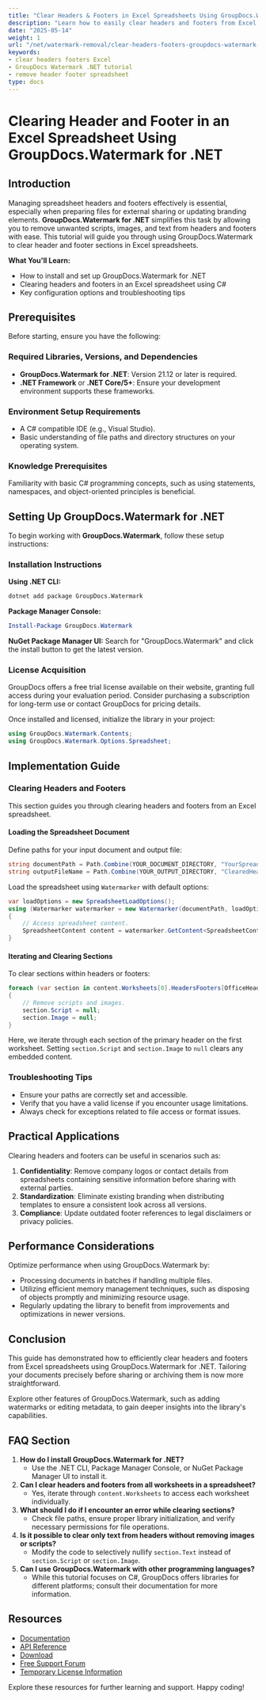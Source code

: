 ```yaml
---
title: "Clear Headers & Footers in Excel Spreadsheets Using GroupDocs.Watermark for .NET"
description: "Learn how to easily clear headers and footers from Excel spreadsheets using the powerful GroupDocs.Watermark library with this detailed C# tutorial."
date: "2025-05-14"
weight: 1
url: "/net/watermark-removal/clear-headers-footers-groupdocs-watermark-spreadsheets/"
keywords:
- clear headers footers Excel
- GroupDocs Watermark .NET tutorial
- remove header footer spreadsheet
type: docs
---
```

# Clearing Header and Footer in an Excel Spreadsheet Using GroupDocs.Watermark for .NET

## Introduction
Managing spreadsheet headers and footers effectively is essential, especially when preparing files for external sharing or updating branding elements. **GroupDocs.Watermark for .NET** simplifies this task by allowing you to remove unwanted scripts, images, and text from headers and footers with ease. This tutorial will guide you through using GroupDocs.Watermark to clear header and footer sections in Excel spreadsheets.

**What You'll Learn:**
- How to install and set up GroupDocs.Watermark for .NET
- Clearing headers and footers in an Excel spreadsheet using C#
- Key configuration options and troubleshooting tips

## Prerequisites
Before starting, ensure you have the following:

### Required Libraries, Versions, and Dependencies
- **GroupDocs.Watermark for .NET**: Version 21.12 or later is required.
- **.NET Framework** or **.NET Core/5+**: Ensure your development environment supports these frameworks.

### Environment Setup Requirements
- A C# compatible IDE (e.g., Visual Studio).
- Basic understanding of file paths and directory structures on your operating system.

### Knowledge Prerequisites
Familiarity with basic C# programming concepts, such as using statements, namespaces, and object-oriented principles is beneficial.

## Setting Up GroupDocs.Watermark for .NET
To begin working with **GroupDocs.Watermark**, follow these setup instructions:

### Installation Instructions
**Using .NET CLI:**
```bash
dotnet add package GroupDocs.Watermark
```

**Package Manager Console:**
```powershell
Install-Package GroupDocs.Watermark
```

**NuGet Package Manager UI:**
Search for "GroupDocs.Watermark" and click the install button to get the latest version.

### License Acquisition
GroupDocs offers a free trial license available on their website, granting full access during your evaluation period. Consider purchasing a subscription for long-term use or contact GroupDocs for pricing details.

Once installed and licensed, initialize the library in your project:
```csharp
using GroupDocs.Watermark.Contents;
using GroupDocs.Watermark.Options.Spreadsheet;
```

## Implementation Guide
### Clearing Headers and Footers
This section guides you through clearing headers and footers from an Excel spreadsheet.

#### Loading the Spreadsheet Document
Define paths for your input document and output file:
```csharp
string documentPath = Path.Combine(YOUR_DOCUMENT_DIRECTORY, "YourSpreadsheet.xlsx");
string outputFileName = Path.Combine(YOUR_OUTPUT_DIRECTORY, "ClearedHeaderFooterOutput.xlsx");
```
Load the spreadsheet using `Watermarker` with default options:
```csharp
var loadOptions = new SpreadsheetLoadOptions();
using (Watermarker watermarker = new Watermarker(documentPath, loadOptions))
{
    // Access spreadsheet content.
    SpreadsheetContent content = watermarker.GetContent<SpreadsheetContent>();
}
```

#### Iterating and Clearing Sections
To clear sections within headers or footers:
```csharp
foreach (var section in content.Worksheets[0].HeadersFooters[OfficeHeaderFooterType.HeaderPrimary].Sections)
{
    // Remove scripts and images.
    section.Script = null;
    section.Image = null;
}
```
Here, we iterate through each section of the primary header on the first worksheet. Setting `section.Script` and `section.Image` to `null` clears any embedded content.

### Troubleshooting Tips
- Ensure your paths are correctly set and accessible.
- Verify that you have a valid license if you encounter usage limitations.
- Always check for exceptions related to file access or format issues.

## Practical Applications
Clearing headers and footers can be useful in scenarios such as:
1. **Confidentiality**: Remove company logos or contact details from spreadsheets containing sensitive information before sharing with external parties.
2. **Standardization**: Eliminate existing branding when distributing templates to ensure a consistent look across all versions.
3. **Compliance**: Update outdated footer references to legal disclaimers or privacy policies.

## Performance Considerations
Optimize performance when using GroupDocs.Watermark by:
- Processing documents in batches if handling multiple files.
- Utilizing efficient memory management techniques, such as disposing of objects promptly and minimizing resource usage.
- Regularly updating the library to benefit from improvements and optimizations in newer versions.

## Conclusion
This guide has demonstrated how to efficiently clear headers and footers from Excel spreadsheets using GroupDocs.Watermark for .NET. Tailoring your documents precisely before sharing or archiving them is now more straightforward.

Explore other features of GroupDocs.Watermark, such as adding watermarks or editing metadata, to gain deeper insights into the library's capabilities.

## FAQ Section
1. **How do I install GroupDocs.Watermark for .NET?**
   - Use the .NET CLI, Package Manager Console, or NuGet Package Manager UI to install it.
2. **Can I clear headers and footers from all worksheets in a spreadsheet?**
   - Yes, iterate through `content.Worksheets` to access each worksheet individually.
3. **What should I do if I encounter an error while clearing sections?**
   - Check file paths, ensure proper library initialization, and verify necessary permissions for file operations.
4. **Is it possible to clear only text from headers without removing images or scripts?**
   - Modify the code to selectively nullify `section.Text` instead of `section.Script` or `section.Image`.
5. **Can I use GroupDocs.Watermark with other programming languages?**
   - While this tutorial focuses on C#, GroupDocs offers libraries for different platforms; consult their documentation for more information.

## Resources
- [Documentation](https://docs.groupdocs.com/watermark/net/)
- [API Reference](https://reference.groupdocs.com/watermark/net)
- [Download](https://releases.groupdocs.com/watermark/net/)
- [Free Support Forum](https://forum.groupdocs.com/c/watermark/10)
- [Temporary License Information](https://purchase.groupdocs.com/temporary-license/)

Explore these resources for further learning and support. Happy coding!

